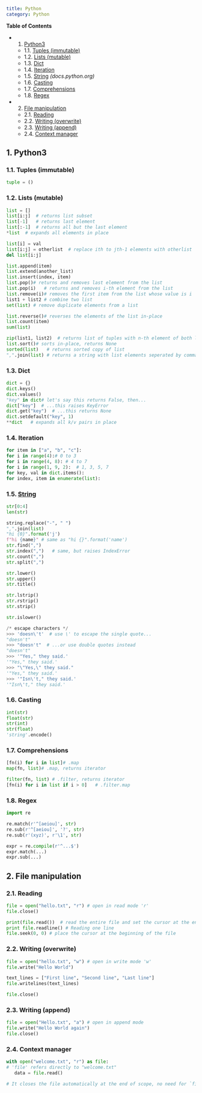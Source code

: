 ```yaml
title: Python
category: Python
```

**Table of Contents**

<!-- vscode-markdown-toc -->
* 1. [Python3](#Python3)
	* 1.1. [Tuples (immutable)](#Tuplesimmutable)
	* 1.2. [Lists (mutable)](#Listsmutable)
	* 1.3. [Dict](#Dict)
	* 1.4. [Iteration](#Iteration)
	* 1.5. [String](#String) _(docs.python.org)_
	* 1.6. [Casting](#Casting)
	* 1.7. [Comprehensions](#Comprehensions)
	* 1.8. [Regex](#Regex)
* 2. [File manipulation](#Filemanipulation)
	* 2.1. [Reading](#Reading)
	* 2.2. [Writing (overwrite)](#Writingoverwrite)
	* 2.3. [Writing (append)](#Writingappend)
	* 2.4. [Context manager](#Contextmanager)

<!-- vscode-markdown-toc-config
	numbering=true
	autoSave=true
	/vscode-markdown-toc-config -->
<!-- /vscode-markdown-toc -->

##  1. <a name='Python3'></a>Python3

###  1.1. <a name='Tuplesimmutable'></a>Tuples (immutable)
```py
tuple = ()
```

###  1.2. <a name='Listsmutable'></a>Lists (mutable)
```py
list = []
list[i:j]  # returns list subset
list[-1]   # returns last element
list[:-1]  # returns all but the last element
*list  # expands all elements in place

list[i] = val
list[i:j] = otherlist  # replace ith to jth-1 elements with otherlist
del list[i:j]

list.append(item)
list.extend(another_list)
list.insert(index, item)
list.pop()# returns and removes last element from the list
list.pop(i)   # returns and removes i-th element from the list
list.remove(i)# removes the first item from the list whose value is i
list1 + list2 # combine two list
set(list) # remove duplicate elements from a list

list.reverse()# reverses the elements of the list in-place
list.count(item)
sum(list)

zip(list1, list2)  # returns list of tuples with n-th element of both list1 and list2
list.sort()# sorts in-place, returns None
sorted(list)   # returns sorted copy of list
",".join(list) # returns a string with list elements seperated by comma
```

###  1.3. <a name='Dict'></a>Dict
```py
dict = {}
dict.keys()
dict.values()
"key" in dict# let's say this returns False, then...
dict["key"]  # ...this raises KeyError
dict.get("key")  # ...this returns None
dict.setdefault("key", 1)
**dict   # expands all k/v pairs in place
```

###  1.4. <a name='Iteration'></a>Iteration
```py
for item in ["a", "b", "c"]:
for i in range(4):# 0 to 3
for i in range(4, 8): # 4 to 7
for i in range(1, 9, 2):  # 1, 3, 5, 7
for key, val in dict.items():
for index, item in enumerate(list):
```

###  1.5. <a name='String'></a>[String](https://docs.python.org/2/library/stdtypes.html#string-methods)
```py
str[0:4]
len(str)

string.replace("-", " ")
",".join(list)
"hi {0}".format('j')
f"hi {name}" # same as "hi {}".format('name')
str.find(",")
str.index(",")   # same, but raises IndexError
str.count(",")
str.split(",")

str.lower()
str.upper()
str.title()

str.lstrip()
str.rstrip()
str.strip()

str.islower()

/* escape characters */
>>> 'doesn\'t'  # use \' to escape the single quote...
"doesn't"
>>> "doesn't"  # ...or use double quotes instead
"doesn't"
>>> '"Yes," they said.'
'"Yes," they said.'
>>> "\"Yes,\" they said."
'"Yes," they said.'
>>> '"Isn\'t," they said.'
'"Isn\'t," they said.'
```

###  1.6. <a name='Casting'></a>Casting
```py
int(str)
float(str)
str(int)
str(float)
'string'.encode()
```

###  1.7. <a name='Comprehensions'></a>Comprehensions
```py
[fn(i) for i in list]# .map
map(fn, list)# .map, returns iterator

filter(fn, list) # .filter, returns iterator
[fn(i) for i in list if i > 0]   # .filter.map
```

###  1.8. <a name='Regex'></a>Regex
```py
import re

re.match(r'^[aeiou]', str)
re.sub(r'^[aeiou]', '?', str)
re.sub(r'(xyz)', r'\1', str)

expr = re.compile(r'^...$')
expr.match(...)
expr.sub(...)
```

##  2. <a name='Filemanipulation'></a>File manipulation

###  2.1. <a name='Reading'></a>Reading

```py
file = open("hello.txt", "r") # open in read mode 'r'
file.close() 
```

```py
print(file.read())  # read the entire file and set the cursor at the end of file
print file.readline() # Reading one line
file.seek(0, 0) # place the cursor at the beginning of the file
```

###  2.2. <a name='Writingoverwrite'></a>Writing (overwrite)

```py
file = open("hello.txt", "w") # open in write mode 'w'
file.write("Hello World") 

text_lines = ["First line", "Second line", "Last line"] 
file.writelines(text_lines)

file.close()
```

###  2.3. <a name='Writingappend'></a>Writing (append)

```py
file = open("Hello.txt", "a") # open in append mode
file.write("Hello World again")  
file.close()
```

###  2.4. <a name='Contextmanager'></a>Context manager

```py
with open("welcome.txt", "r") as file:
# 'file' refers directly to "welcome.txt"
   data = file.read()

# It closes the file automatically at the end of scope, no need for `file.close()`.
```

